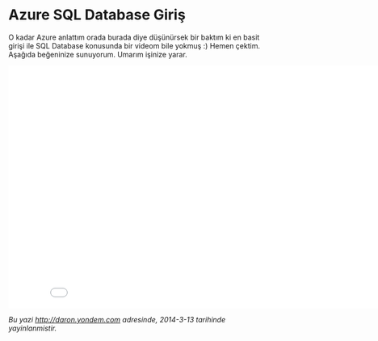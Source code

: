 # Azure SQL Database Giriş 

O kadar Azure anlattım orada burada diye düşünürsek bir baktım ki en
basit girişi ile SQL Database konusunda bir videom bile yokmuş :) Hemen
çektim. Aşağıda beğeninize sunuyorum. Umarım işinize yarar.

<iframe width="853" height="480" src="//www.youtube.com/embed/AtgSe3RYlXg" frameborder="0" allowfullscreen></iframe>


*Bu yazi http://daron.yondem.com adresinde, 2014-3-13 tarihinde yayinlanmistir.*
